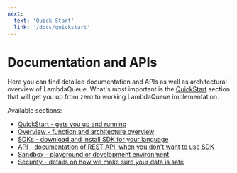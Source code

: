 ```yaml
---
next:
  text: 'Quick Start'
  link: '/docs/quickstart'
---
```


# Documentation and APIs

Here you can find detailed documentation and APIs as well as architectural overview
of LambdaQueue. What's most important is the [QuickStart](./quickstart) section
that will get you up from zero to working LambdaQueue implementation.

Available sections:

- [QuickStart - gets you up and running](./quickstart)
- [Overview - function and architecture overview](./overview)
- [SDKs - download and install SDK for your language](./sdk)
- [API - documentation of REST API, when you don't want to use SDK](./api)
- [Sandbox - playground or development environment](./sandbox)
- [Security - details on how we make sure your data is safe](./security)
